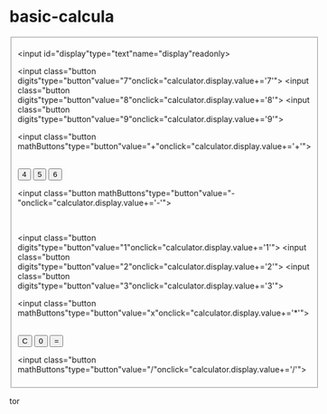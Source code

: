 # basic-calcula<html>
<head>
<title>calculator by riya rathi</title>







</head>


<body>
<div class="container">
<fieldset id="container">

<form name="calculator">

<input id="display"type="text"name="display"readonly>

<input class="button digits"type="button"value="7"onclick="calculator.display.value+='7'">
<input class="button digits"type="button"value="8"onclick="calculator.display.value+='8'">
<input class="button digits"type="button"value="9"onclick="calculator.display.value+='9'">

<input class="button mathButtons"type="button"value="+"onclick="calculator.display.value+='+'">

<br>
<input class="button digits"type="button"value="4"onclick="calculator.display.value+='4'">
<input class="button digits"type="button"value="5"onclick="calculator.display.value+='5'">
<input class="button digits"type="button"value="6"onclick="calculator.display.value+='6'">

<input class="button mathButtons"type="button"value="-"onclick="calculator.display.value+='-'">

<br>

<input class="button digits"type="button"value="1"onclick="calculator.display.value+='1'">
<input class="button digits"type="button"value="2"onclick="calculator.display.value+='2'">
<input class="button digits"type="button"value="3"onclick="calculator.display.value+='3'">

<input class="button mathButtons"type="button"value="x"onclick="calculator.display.value+='*'">

<br>
<input id="clearButton" class="button"type="button"value="C"onclick="calculator.display.value=''">
<input class="button digits"type="button"value="0"onclick="calculator.display.value+='0'">
<input class="button mathButtons"type="button"value="="onclick="calculator.display.value=eval(calculator.display.value)">

<input class="button mathButtons"type="button"value="/"onclick="calculator.display.value+='/'">
</form>

</fieldset>
</div>

</body>



</html>

tor
